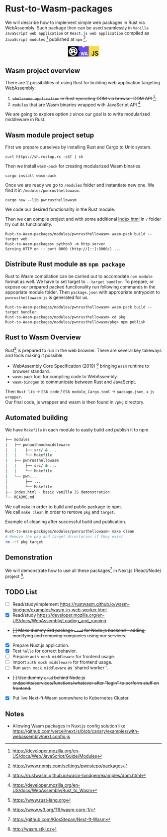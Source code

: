 # Rust-to-Wasm-packages
We will describe how to implement simple web packages in Rust via WebAssembly. Such package then can be used seamlessly in `Vanilla JavaScript web application` or `React.js web application` compiled as `JavaScript modules` [^1] published at `npm` [^2].
<p align="center">
  <img src="misc/imgs/rustwasmjs.png" alt="rust-wasm-js" style="width: 20%;" />
</p> 

## Wasm project overview
There are 2 possibilities of using Rust for building web application targeting WebAssembly:
1. ~~`wholesome application` in Rust operating DOM via browser DOM API [^3],~~
2. `modules` that are Wasm binaries wrapped with JavaScript API [^4].  

We are going to explore option `2` since our goal is to write modularized middleware in Rust.  

## Wasm module project setup

First we prepare ourselves by installing Rust and Cargo to Unix system.
```
curl https://sh.rustup.rs -sSf | sh
```
Then we install `wasm-pack` for creating modularized Wasm binaries.
```
cargo install wasm-pack
``` 
Once we are ready we go to `/modules` folder and instantiate new one. We find it in `/modules/pwnrusthellowasm`.
```
cargo new --lib pwnrusthellowasm
```
We code our desired functionality in the Rust module.  

Then we can compile project and with some additional [index.html](https://github.com/KlosStepan/Shared-worker-running-WebAssembly/blob/main/index.html) in `/` folder try out its functionality.
```
Rust-to-Wasm-packages/modules/pwnrusthellowasm> wasm-pack build --target web
Rust-to-Wasm-packages> python3 -m http.server
Serving HTTP on :: port 8000 (http://[::]:8000/) ...
```

## Distribute Rust module as `npm package`
Rust to Wasm compilation can be carried out to accomodate `npm module` format as well. We have to set target to `--target bundler`. To prepare, or expose our prepared packed functionality run following commands in the appopriate module folder. Then `package.json` with appropriate entrypoint to `pwnrusthellowasm.js` is generated for us.
```
Rust-to-Wasm-packages/modules/pwnrusthellowasm> wasm-pack build --target bundler
Rust-to-Wasm-packages/modules/pwnrusthellowasm> cd pkg
Rust-to-Wasm-packages/modules/pwnrusthellowasm/pkg> npm publish
``` 

## Rust to Wasm Overview
Rust[^6] is prepared to run in the web browser. There are several key takeways and tools making it possible.
- WebAssembly Core Specification (2019) [^5] bringing `Wasm` runtime to browser standard.
- `wasm-pack` tool for compiling code to WebAssembly.
- `wasm-bindgen` to communicate between Rust and JavaScript.

Then `Rust lib` -> `ES6 code` / `ES6 module`, `Cargo.toml` -> `package.json`, + `js wrapper`.  
Our final code, js wrapper and wasm is then found in `/pkg` directory.  

## Automated building
We have `Makefile` in each module to easily build and publish it to npm.
```bash
├── modules
|   ├── pwnauthmockmiddleware
│   |    ├── src/ & ...
│   |    └── Makefile
|   ├── pwnrusthellowasm
│   |    ├── src/ & ...
│   |    └── Makefile
|   └── pwn...
│        ├── ...
│        └── Makefile
├── index.html - basic Vanilla JS demonstration
└── README.md
```
We call `make` in order to build and public package to npm.  
We call `make clean` in order to remove `pkg` and `target`.  

Example of cleaning after successful build and publication.
```bash
Rust-to-Wasm-packages/modules/pwnrusthellowasm> make clean
# Remove the pkg and target directories if they exist
rm -rf pkg target
```

## Demonstration
We will demonstrate how to use all these packages[^7] in Next.js (React/Node) project [^8].  
## TODO List
- [ ] Read/study/implement https://rustwasm.github.io/wasm-bindgen/examples/wasm-in-web-worker.html
- [x] Read/study https://developer.mozilla.org/en-US/docs/WebAssembly/Loading_and_running
- ~~[ ] Make dummy 3rd package `crud` for Node.js backend - adding, modifying and removing companies using our services.~~
- [x] Prepare Nuxt.js application.
- [x] Test `hello` for correct behavior.
- [ ] Prepare `auth mock middleware` for frontend usage.
- [ ] Import `auth mock middleware` for frontend usage.
- [ ] Run `auth mock middleware` as `shared worker``.
- ~~[ ] Use dummy `crud` behind Node.js endpoints/services/functions/whatever after "login" to perform stuff on frontend.~~
- [x] Put live Next-ft-Wasm somewhere to Kubernetes Cluster.


## Notes
- Allowing Wasm packages in Nuxt.js config solution like https://github.com/vercel/next.js/blob/canary/examples/with-webassembly/next.config.js

[^1]: https://developer.mozilla.org/en-US/docs/Web/JavaScript/Guide/Modules
[^2]: https://www.npmjs.com/settings/pwnstepo/packages
[^3]: https://rustwasm.github.io/wasm-bindgen/examples/dom.html
[^4]: https://developer.mozilla.org/en-US/docs/WebAssembly/Rust_to_Wasm
[^5]: https://www.w3.org/TR/wasm-core-1/
[^6]: https://www.rust-lang.org
[^7]: https://github.com/KlosStepan/Next-ft-Wasm
[^8]: http://wasm.stkl.cz